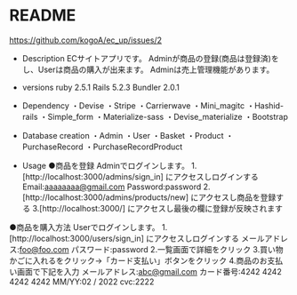 # README
https://github.com/kogoA/ec_up/issues/2

* Description
ECサイトアプリです。
Adminが商品の登録(商品は登録済)をし、Userは商品の購入が出来ます。
Adminは売上管理機能があります。

* versions
ruby 2.5.1
Rails 5.2.3
Bundler 2.0.1

* Dependency
・Devise
・Stripe
・Carrierwave
・Mini_magitc
・Hashid-rails
・Simple_form
・Materialize-sass
・Devise_materialize
・Bootstrap

* Database creation
・Admin
・User
・Basket
・Product 
・PurchaseRecord
・PurchaseRecordProduct

* Usage
●商品を登録
Adminでログインします。
1.[http://localhost:3000/admins/sign_in] にアクセスしログインする
Email:aaaaaaaa@gmail.com
Password:password
2.[http://localhost:3000/admins/products/new] にアクセスし商品を登録する
3.[http://localhost:3000/] にアクセスし最後の欄に登録が反映されます

●商品を購入方法
Userでログインします。
1.[http://localhost:3000/users/sign_in] にアクセスしログインする
メールアドレス:foo@foo.com
パスワード:password
2.一覧画面で詳細をクリック
3.買い物かごに入れるをクリック→「カード支払い」ボタンをクリック
4.商品のお支払い画面で下記を入力
メールアドレス:abc@gmail.com
カード番号:4242 4242 4242 4242
MM/YY:02 / 2022
cvc:2222
